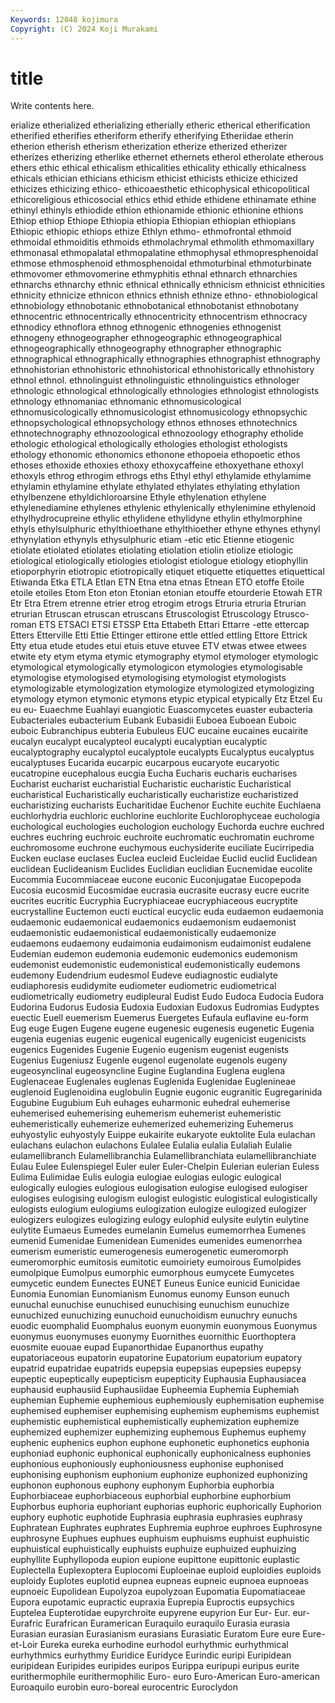 ```yaml
---
Keywords: 12048 kojimura
Copyright: (C) 2024 Koji Murakami
---
```


# title

Write contents here.



erialize etherialized etherializing etherially etheric etherical etherification
etherified etherifies etheriform etherify etherifying Etheriidae etherin etherion etherish etherism
etherization etherize etherized etherizer etherizes etherizing etherlike ethernet ethernets etherol
etherolate etherous ethers ethic ethical ethicalism ethicalities ethicality ethically ethicalness
ethicals ethician ethicians ethicism ethicist ethicists ethicize ethicized ethicizes ethicizing
ethico- ethicoaesthetic ethicophysical ethicopolitical ethicoreligious ethicosocial ethics ethid ethide ethidene
ethinamate ethine ethinyl ethinyls ethiodide ethion ethionamide ethionic ethionine ethions
Ethiop ethiop Ethiope Ethiopia ethiopia Ethiopian ethiopian ethiopians Ethiopic ethiopic
ethiops ethize Ethlyn ethmo- ethmofrontal ethmoid ethmoidal ethmoiditis ethmoids ethmolachrymal
ethmolith ethmomaxillary ethmonasal ethmopalatal ethmopalatine ethmophysal ethmopresphenoidal ethmose ethmosphenoid ethmosphenoidal
ethmoturbinal ethmoturbinate ethmovomer ethmovomerine ethmyphitis ethnal ethnarch ethnarchies ethnarchs ethnarchy
ethnic ethnical ethnically ethnicism ethnicist ethnicities ethnicity ethnicize ethnicon ethnics
ethnish ethnize ethno- ethnobiological ethnobiology ethnobotanic ethnobotanical ethnobotanist ethnobotany ethnocentric
ethnocentrically ethnocentricity ethnocentrism ethnocracy ethnodicy ethnoflora ethnog ethnogenic ethnogenies ethnogenist
ethnogeny ethnogeographer ethnogeographic ethnogeographical ethnogeographically ethnogeography ethnographer ethnographic ethnographical ethnographically
ethnographies ethnographist ethnography ethnohistorian ethnohistoric ethnohistorical ethnohistorically ethnohistory ethnol ethnol.
ethnolinguist ethnolinguistic ethnolinguistics ethnologer ethnologic ethnological ethnologically ethnologies ethnologist ethnologists
ethnology ethnomaniac ethnomanic ethnomusicological ethnomusicologically ethnomusicologist ethnomusicology ethnopsychic ethnopsychological ethnopsychology
ethnos ethnoses ethnotechnics ethnotechnography ethnozoological ethnozoology ethography etholide ethologic ethological
ethologically ethologies ethologist ethologists ethology ethonomic ethonomics ethonone ethopoeia ethopoetic
ethos ethoses ethoxide ethoxies ethoxy ethoxycaffeine ethoxyethane ethoxyl ethoxyls ethrog
ethrogim ethrogs eths Ethyl ethyl ethylamide ethylamime ethylamin ethylamine ethylate
ethylated ethylates ethylating ethylation ethylbenzene ethyldichloroarsine Ethyle ethylenation ethylene ethylenediamine
ethylenes ethylenic ethylenically ethylenimine ethylenoid ethylhydrocupreine ethylic ethylidene ethylidyne ethylin
ethylmorphine ethyls ethylsulphuric ethylthioethane ethylthioether ethyne ethynes ethynyl ethynylation ethynyls
ethysulphuric etiam -etic etic Etienne etiogenic etiolate etiolated etiolates etiolating
etiolation etiolin etiolize etiologic etiological etiologically etiologies etiologist etiologue etiology
etiophyllin etioporphyrin etiotropic etiotropically etiquet etiquette etiquettes etiquettical Etiwanda Etka
ETLA Etlan ETN Etna etna etnas Etnean ETO etoffe Etoile
etoile etoiles Etom Eton eton Etonian etonian etouffe etourderie Etowah
ETR Etr Etra Etrem etrenne etrier etrog etrogim etrogs Etruria
etruria Etrurian etrurian Etruscan etruscan etruscans Etruscologist Etruscology Etrusco-roman ETS
ETSACI ETSI ETSSP Etta Ettabeth Ettari Ettarre -ette ettercap Etters
Etterville Etti Ettie Ettinger ettirone ettle ettled ettling Ettore Ettrick
Etty etua etude etudes etui etuis etuve etuvee ETV etwas
etwee etwees etwite ety etym etyma etymic etymography etymol etymologer
etymologic etymological etymologically etymologicon etymologies etymologisable etymologise etymologised etymologising etymologist
etymologists etymologizable etymologization etymologize etymologized etymologizing etymology etymon etymonic etymons
etypic etypical etypically Etz Etzel Eu eu eu- Euaechme Euahlayi
euangiotic Euascomycetes euaster eubacteria Eubacteriales eubacterium Eubank Eubasidii Euboea Euboean
Euboic euboic Eubranchipus eubteria Eubuleus EUC eucaine eucaines eucairite eucalyn
eucalypt eucalypteol eucalypti eucalyptian eucalyptic eucalyptography eucalyptol eucalyptole eucalypts Eucalyptus
eucalyptus eucalyptuses Eucarida eucarpic eucarpous eucaryote eucaryotic eucatropine eucephalous eucgia
Eucha Eucharis eucharis eucharises Eucharist eucharist eucharistial Eucharistic eucharistic Eucharistical
eucharistical Eucharistically eucharistically eucharistize eucharistized eucharistizing eucharists Eucharitidae Euchenor Euchite
euchite Euchlaena euchlorhydria euchloric euchlorine euchlorite Euchlorophyceae euchologia euchological euchologies
euchologion euchology Euchorda euchre euchred euchres euchring euchroic euchroite euchromatic
euchromatin euchrome euchromosome euchrone euchymous euchysiderite euciliate Eucirripedia Eucken euclase
euclases Euclea eucleid Eucleidae Euclid euclid Euclidean euclidean Euclideanism Euclides
Euclidian euclidian Eucnemidae eucolite Eucommia Eucommiaceae eucone euconic Euconjugatae Eucopepoda
Eucosia eucosmid Eucosmidae eucrasia eucrasite eucrasy eucre eucrite eucrites eucritic
Eucryphia Eucryphiaceae eucryphiaceous eucryptite eucrystalline Euctemon eucti euctical eucyclic euda
eudaemon eudaemonia eudaemonic eudaemonical eudaemonics eudaemonism eudaemonist eudaemonistic eudaemonistical eudaemonistically
eudaemonize eudaemons eudaemony eudaimonia eudaimonism eudaimonist eudalene Eudemian eudemon eudemonia
eudemonic eudemonics eudemonism eudemonist eudemonistic eudemonistical eudemonistically eudemons eudemony Eudendrium
eudesmol Eudeve eudiagnostic eudialyte eudiaphoresis eudidymite eudiometer eudiometric eudiometrical eudiometrically
eudiometry eudipleural Eudist Eudo Eudoca Eudocia Eudora Eudorina Eudorus Eudosia
Eudoxia Eudoxian Eudoxus Eudromias Eudyptes euectic Euell euemerism Euemerus Euergetes
Eufaula euflavine eu-form Eug euge Eugen Eugene eugene eugenesic eugenesis
eugenetic Eugenia eugenia eugenias eugenic eugenical eugenically eugenicist eugenicists eugenics
Eugenides Eugenie Eugenio eugenism eugenist eugenists Eugenius Eugeniusz Eugenle eugenol
eugenolate eugenols eugeny eugeosynclinal eugeosyncline Eugine Euglandina Euglena euglena Euglenaceae
Euglenales euglenas Euglenida Euglenidae Euglenineae euglenoid Euglenoidina euglobulin Eugnie eugonic
eugranitic Eugregarinida Eugubine Eugubium Euh euhages euharmonic euhedral euhemerise euhemerised
euhemerising euhemerism euhemerist euhemeristic euhemeristically euhemerize euhemerized euhemerizing Euhemerus euhyostylic
euhyostyly Euippe eukairite eukaryote euktolite Eula eulachan eulachans eulachon eulachons
Eulalee Eulalia eulalia Eulaliah Eulalie eulamellibranch Eulamellibranchia Eulamellibranchiata eulamellibranchiate Eulau
Eulee Eulenspiegel Euler euler Euler-Chelpin Eulerian eulerian Euless Eulima Eulimidae
Eulis eulogia eulogiae eulogias eulogic eulogical eulogically eulogies eulogious eulogisation
eulogise eulogised eulogiser eulogises eulogising eulogism eulogist eulogistic eulogistical eulogistically
eulogists eulogium eulogiums eulogization eulogize eulogized eulogizer eulogizers eulogizes eulogizing
eulogy eulophid eulysite eulytin eulytine eulytite Eumaeus Eumedes eumelanin Eumelus
eumemorrhea Eumenes eumenid Eumenidae Eumenidean Eumenides eumenides eumenorrhea eumerism eumeristic
eumerogenesis eumerogenetic eumeromorph eumeromorphic eumitosis eumitotic eumoiriety eumoirous Eumolpides eumolpique
Eumolpus eumorphic eumorphous eumycete Eumycetes eumycetic eundem Eunectes EUNET Euneus
Eunice eunicid Eunicidae Eunomia Eunomian Eunomianism Eunomus eunomy Eunson eunuch
eunuchal eunuchise eunuchised eunuchising eunuchism eunuchize eunuchized eunuchizing eunuchoid eunuchoidism
eunuchry eunuchs euodic euomphalid Euomphalus euonym euonymin euonymous Euonymus euonymus
euonymuses euonymy Euornithes euornithic Euorthoptera euosmite euouae eupad Eupanorthidae Eupanorthus
eupathy eupatoriaceous eupatorin eupatorine Eupatorium eupatorium eupatory eupatrid eupatridae eupatrids
eupepsia eupepsias eupepsies eupepsy eupeptic eupeptically eupepticism eupepticity Euphausia Euphausiacea
euphausid euphausiid Euphausiidae Eupheemia Euphemia Euphemiah euphemian Euphemie euphemious euphemiously
euphemisation euphemise euphemised euphemiser euphemising euphemism euphemisms euphemist euphemistic euphemistical
euphemistically euphemization euphemize euphemized euphemizer euphemizing euphemous Euphemus euphemy euphenic
euphenics euphon euphone euphonetic euphonetics euphonia euphoniad euphonic euphonical euphonically
euphonicalness euphonies euphonious euphoniously euphoniousness euphonise euphonised euphonising euphonism euphonium
euphonize euphonized euphonizing euphonon euphonous euphony euphonym Euphorbia euphorbia Euphorbiaceae
euphorbiaceous euphorbial euphorbine euphorbium Euphorbus euphoria euphoriant euphorias euphoric euphorically
Euphorion euphory euphotic euphotide Euphrasia euphrasia euphrasies euphrasy Euphratean Euphrates
euphrates Euphremia euphroe euphroes Euphrosyne euphrosyne Euphues euphues euphuism euphuisms
euphuist euphuistic euphuistical euphuistically euphuists euphuize euphuized euphuizing euphyllite Euphyllopoda
eupion eupione eupittone eupittonic euplastic Euplectella Euplexoptera Euplocomi Euploeinae euploid
euploidies euploids euploidy Euplotes euplotid eupnea eupneas eupneic eupnoea eupnoeas
eupnoeic Eupolidean Eupolyzoa eupolyzoan Eupomatia Eupomatiaceae Eupora eupotamic eupractic eupraxia
Euprepia Euproctis eupsychics Euptelea Eupterotidae eupyrchroite eupyrene eupyrion Eur Eur-
Eur. eur- Eurafric Eurafrican Euramerican Euraquilo euraquilo Eurasia eurasia Eurasian
eurasian Eurasianism eurasians Eurasiatic Euratom Eure eure Eure-et-Loir Eureka eureka
eurhodine eurhodol eurhythmic eurhythmical eurhythmics eurhythmy Euridice Euridyce Eurindic euripi
Euripidean euripidean Euripides euripides euripos Eurippa euripupi euripus eurite eurithermophile
eurithermophilic Euro- euro Euro-American Euro-american Euroaquilo eurobin euro-boreal eurocentric Euroclydon
